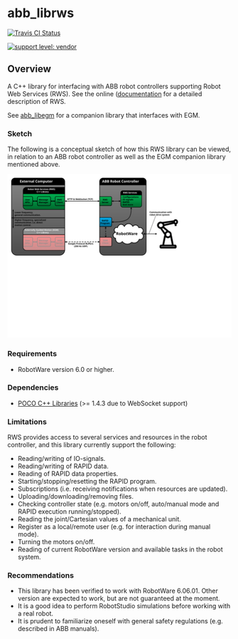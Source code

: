 # abb_librws

[![Travis CI Status](https://travis-ci.org/ros-industrial/abb_librws.svg?branch=master)](https://travis-ci.org/ros-industrial/abb_librws)

[![support level: vendor](https://img.shields.io/badge/support%20level-vendor-brightgreen.png)](http://rosindustrial.org/news/2016/10/7/better-supporting-a-growing-ros-industrial-software-platform)

## Overview

A C++ library for interfacing with ABB robot controllers supporting Robot Web Services (RWS). See the online ([documentation](http://developercenter.robotstudio.com/webservice/api_reference)  for a detailed description of RWS.

See [abb_libegm](https://github.com/ros-industrial/abb_libegm) for a companion library that interfaces with EGM.

### Sketch

The following is a conceptual sketch of how this RWS library can be viewed, in relation to an ABB robot controller as well as the EGM companion library mentioned above. 

![RWS sketch](docs/images/rws_sketch.svg)

### Requirements

* RobotWare version 6.0 or higher.

### Dependencies

* [POCO C++ Libraries](https://pocoproject.org/) (>= 1.4.3 due to WebSocket support)

### Limitations

RWS provides access to several services and resources in the robot controller, and this library currently support the following:
* Reading/writing of IO-signals.
* Reading/writing of RAPID data.
* Reading of RAPID data properties.
* Starting/stopping/resetting the RAPID program.
* Subscriptions (i.e. receiving notifications when resources are updated).
* Uploading/downloading/removing files.
* Checking controller state (e.g. motors on/off, auto/manual mode and RAPID execution running/stopped).
* Reading the joint/Cartesian values of a mechanical unit.
* Register as a local/remote user (e.g. for interaction during manual mode).
* Turning the motors on/off.
* Reading of current RobotWare version and available tasks in the robot system.

### Recommendations

* This library has been verified to work with RobotWare 6.06.01. Other version are expected to work, but are not guaranteed at the moment.
* It is a good idea to perform RobotStudio simulations before working with a real robot.
* It is prudent to familiarize oneself with general safety regulations (e.g. described in ABB manuals).